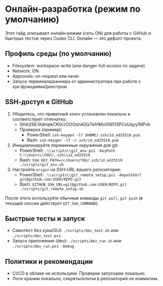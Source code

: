 # Онлайн‑разработка (режим по умолчанию)

Этот гайд описывает онлайн‑режим (сеть ON) для работы с GitHub и быстрых тестов через Codex CLI. Онлайн — это дефолт проекта.

## Профиль среды (по умолчанию)
- Filesystem: workspace-write (или danger-full-access по задаче)
- Network: ON
- Approvals: on-request или never
- Запуск терминала/раннера от администратора при работе с хук‑функциями/реестром

## SSH‑доступ к GitHub
1. Убедитесь, что приватный ключ установлен локально и соответствует отпечатку:
   - SHA256:0ldmpkCK0crOOOshAGlz7elHMv0lWO5PCsUqyy1NPvk
   - Проверка (пример):
     - PowerShell: `ssh-keygen -lf $HOME/.ssh/id_ed25519.pub`
     - Bash: `ssh-keygen -lf ~/.ssh/id_ed25519.pub`
2. Инициализируйте переменные окружения для git:
   - PowerShell: `.\\scripts\\git_env.ps1 -KeyPath C:\\Users\\YOU\\.ssh\\id_ed25519`
   - Bash: `SSH_KEY_PATH=/c/Users/YOU/.ssh/id_ed25519 ./scripts/git_env.sh`
3. Настройте `origin` на SSH‑URL вашего репозитория:
   - PowerShell: `.\\scripts\\git_remote_setup.ps1 -RepoSshUrl git@github.com:USER/REPO.git`
   - Bash: `GITHUB_SSH_URL=git@github.com:USER/REPO.git ./scripts/git_remote_setup.sh`

После этого используйте обычные команды `git pull`, `git push` (в текущей сессии действует `GIT_SSH_COMMAND`).

## Быстрые тесты и запуск
- Самотест без хука/GUI: `./scripts/dev_test.sh` или `./scripts/dev_test.ps1`
- Запуск приложения (dev): `./scripts/dev_run.sh` или `./scripts/dev_run.ps1 -Debug`

## Политики и рекомендации
- CI/CD в облаке не используем. Проверки запускаем локально.
- Логи храним локально, секреты/ключи в репозиторий не коммитим.
